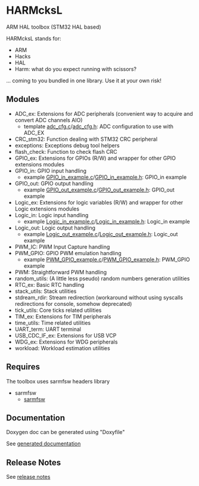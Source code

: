 # HARMcksL

ARM HAL toolbox (STM32 HAL based)

HARMcksL stands for:
- ARM
- Hacks
- HAL
- Harm: what do you expect running with scissors?

... coming to you bundled in one library.
Use it at your own risk!

## Modules

- ADC_ex: Extensions for ADC peripherals (convenient way to acquire and convert ADC channels AIO)
  - template [adc_cfg.c](templates/adc_cfg.c.txt)/[adc_cfg.h](templates/adc_cfg.h.txt): ADC configuration to use with ADC_EX
- CRC_stm32: Function dealing with STM32 CRC peripheral
- exceptions: Exceptions debug tool helpers
- flash_check: Function to check flash CRC
- GPIO_ex: Extensions for GPIOs (R/W) and wrapper for other GPIO extensions modules
- GPIO_in: GPIO input handling
  - example [GPIO_in_example.c](templates/GPIO_in_example.c.txt)/[GPIO_in_example.h](templates/GPIO_in_example.h.txt): GPIO_in example
- GPIO_out: GPIO output handling
  - example [GPIO_out_example.c](templates/GPIO_out_example.c.txt)/[GPIO_out_example.h](templates/GPIO_out_example.h.txt): GPIO_out example
- Logic_ex: Extensions for logic variables (R/W) and wrapper for other Logic extensions modules
- Logic_in: Logic input handling
  - example [Logic_in_example.c](templates/Logic_in_example.c.txt)/[Logic_in_example.h](templates/Logic_in_example.h.txt): Logic_in example
- Logic_out: Logic output handling
  - example [Logic_out_example.c](templates/Logic_out_example.c.txt)/[Logic_out_example.h](templates/Logic_out_example.h.txt): Logic_out example
- PWM_IC: PWM Input Capture handling
- PWM_GPIO: GPIO PWM emulation handling
  - example [PWM_GPIO_example.c](templates/PWM_GPIO_example.c.txt)/[PWM_GPIO_example.h](templates/PWM_GPIO_example.h.txt): PWM_GPIO example
- PWM: Straightforward PWM handling
- random_utils: (A little less pseudo) random numbers generation utilities
- RTC_ex: Basic RTC handling
- stack_utils: Stack utilities
- stdream_rdir: Stream redirection (workaround without using syscalls redirections for console, somehow deprecated)
- tick_utils: Core ticks related utilities
- TIM_ex: Extensions for TIM peripherals
- time_utils: Time related utilities
- UART_term: UART terminal
- USB_CDC_IF_ex: Extensions for USB VCP
- WDG_ex: Extensions for WDG peripherals
- workload: Workload estimation utilities

## Requires

The toolbox uses sarmfsw headers library

- sarmfsw
  - [sarmfsw](https://github.com/SMFSW/sarmfsw)

## Documentation

Doxygen doc can be generated using "Doxyfile"

See [generated documentation](https://smfsw.github.io/HARMcksL/)

## Release Notes

See [release notes](ReleaseNotes.md)

